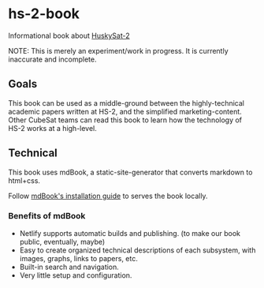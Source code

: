 # hs-2-book
Informational book about [HuskySat-2](https://huskysat.org/missions#huskysat-2)

NOTE: This is merely an experiment/work in progress. It is currently inaccurate and incomplete.

## Goals

This book can be used as a middle-ground between the highly-technical academic papers written at HS-2, and the simplified marketing-content. Other CubeSat teams can read this book to learn how the technology of HS-2 works at a high-level.

## Technical

This book uses mdBook, a static-site-generator that converts markdown to html+css.

Follow [mdBook's installation guide](https://rust-lang.github.io/mdBook/guide/installation) to serves the book locally.

### Benefits of mdBook

- Netlify supports automatic builds and publishing. (to make our book public, eventually, maybe)
- Easy to create organized technical descriptions of each subsystem, with images, graphs, links to papers, etc.
- Built-in search and navigation.
- Very little setup and configuration.